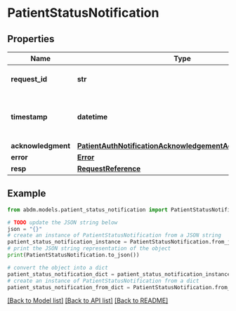 # PatientStatusNotification


## Properties

Name | Type | Description | Notes
------------ | ------------- | ------------- | -------------
**request_id** | **str** | a nonce, unique for each HTTP request | 
**timestamp** | **datetime** | Date time format in UTC, includes miliseconds YYYY-MM-DDThh:mm:ss.vZ | 
**acknowledgment** | [**PatientAuthNotificationAcknowledgementAcknowledgement**](PatientAuthNotificationAcknowledgementAcknowledgement.md) |  | 
**error** | [**Error**](Error.md) |  | [optional] 
**resp** | [**RequestReference**](RequestReference.md) |  | [optional] 

## Example

```python
from abdm.models.patient_status_notification import PatientStatusNotification

# TODO update the JSON string below
json = "{}"
# create an instance of PatientStatusNotification from a JSON string
patient_status_notification_instance = PatientStatusNotification.from_json(json)
# print the JSON string representation of the object
print(PatientStatusNotification.to_json())

# convert the object into a dict
patient_status_notification_dict = patient_status_notification_instance.to_dict()
# create an instance of PatientStatusNotification from a dict
patient_status_notification_from_dict = PatientStatusNotification.from_dict(patient_status_notification_dict)
```
[[Back to Model list]](../README.md#documentation-for-models) [[Back to API list]](../README.md#documentation-for-api-endpoints) [[Back to README]](../README.md)


